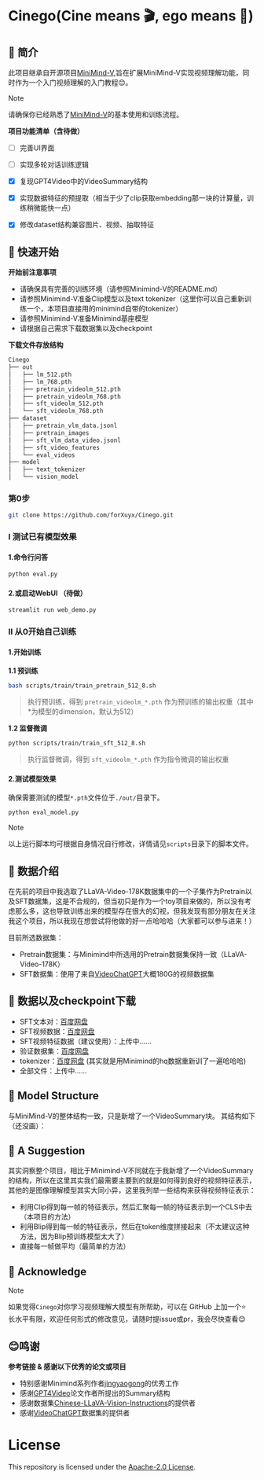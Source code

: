 # Cinego(Cine means 🎬, ego means 🤖)

## 📌 简介

此项目继承自开源项目[MiniMind-V](https://github.com/jingyaogong/minimind),旨在扩展MiniMind-V实现视频理解功能，同时作为一个入门视频理解的入门教程😊。

> [!NOTE]
> 请确保你已经熟悉了[MiniMind-V](https://github.com/jingyaogong/minimind)的基本使用和训练流程。


**项目功能清单（含待做）**

- [ ] 完善UI界面
- [ ] 实现多轮对话训练逻辑
- [x] 复现GPT4Video中的VideoSummary结构
- [x] 实现数据特征的预提取（相当于少了clip获取embedding那一块的计算量，训练稍微能快一点）
- [x] 修改dataset结构兼容图片、视频、抽取特征


## 📌 快速开始

**开始前注意事项**

- 请确保具有完善的训练环境（请参照Minimind-V的README.md）
- 请参照Minimind-V准备Clip模型以及text tokenizer（这里你可以自己重新训练一个，本项目直接用的minimind自带的tokenizer）
- 请参照Minimind-V准备Minimind基座模型
- 请根据自己需求下载数据集以及checkpoint

**下载文件存放结构**

```bash
Cinego
├── out
│   ├── lm_512.pth
│   ├── lm_768.pth
│   ├── pretrain_videolm_512.pth
│   ├── pretrain_videolm_768.pth
│   ├── sft_videolm_512.pth
│   └── sft_videolm_768.pth
├── dataset
│   ├── pretrain_vlm_data.jsonl
│   ├── pretrain_images
│   ├── sft_vlm_data_video.jsonl
│   ├── sft_video_features
│   └── eval_videos
├── model
│   ├── text_tokenizer
│   └── vision_model
```

### 第0步

```bash
git clone https://github.com/forXuyx/Cinego.git
```

### Ⅰ 测试已有模型效果

#### 1.命令行问答

```bash
python eval.py
```

#### 2.或启动WebUI （待做）

```bash
streamlit run web_demo.py
```

### Ⅱ 从0开始自己训练

#### 1.开始训练

**1.1 预训练**

```bash
bash scripts/train/train_pretrain_512_8.sh
```

> 执行预训练，得到 `pretrain_videolm_*.pth` 作为预训练的输出权重（其中*为模型的dimension，默认为512）


**1.2 监督微调**

```bash
python scripts/train/train_sft_512_8.sh
```

> 执行监督微调，得到 `sft_videolm_*.pth` 作为指令微调的输出权重


#### 2.测试模型效果

确保需要测试的模型`*.pth`文件位于`./out/`目录下。

```bash
python eval_model.py
```

> [!NOTE]
> 以上运行脚本均可根据自身情况自行修改，详情请见`scripts`目录下的脚本文件。

## 📌 数据介绍

在先前的项目中我选取了LLaVA-Video-178K数据集中的一个子集作为Pretrain以及SFT数据集，这是不合规的，但当初只是作为一个toy项目来做的，所以没有考虑那么多，这也导致训练出来的模型存在很大的幻视，但我发现有部分朋友在关注我这个项目，所以我现在想尝试将他做的好一点哈哈哈（大家都可以参与进来！）<br/>

目前所选数据集：
- Pretrain数据集：与Minimind中所选用的Pretrain数据集保持一致（LLaVA-Video-178K）
- SFT数据集：使用了来自[VideoChatGPT](https://huggingface.co/datasets/lmms-lab/VideoChatGPT)大概180G的视频数据集

## 📌 数据以及checkpoint下载

- SFT文本对：[百度网盘](https://pan.baidu.com/s/1CXRDig2P-Fm7D73kqJmfvA?pwd=x4fn)
- SFT视频数据：[百度网盘](https://pan.baidu.com/share/init?surl=0hJ_U7wVmYTUo75YHc_n8g&pwd=g1hf)
- SFT视频特征数据（建议使用）：上传中......
- 验证数据集：[百度网盘](https://pan.baidu.com/s/14I5ta7rnhzBmuuEBUij4vQ)
- tokenizer：[百度网盘](https://pan.baidu.com/s/1bb0HDw5lmO1BYxr3WEoreQ) (其实就是用Minimind的hq数据重新训了一遍哈哈哈)
- 全部文件：上传中......


## 📌 Model Structure

与MiniMind-V的整体结构一致，只是新增了一个VideoSummary块。
其结构如下（还没画）：

<!-- ![structure](./images/LLM-structure.png) -->

## 📌 A Suggestion

其实洞察整个项目，相比于Minimind-V不同就在于我新增了一个VideoSummary的结构，所以在这里其实我们最需要主要到的就是如何得到良好的视频特征表示，其他的是图像理解模型其实大同小异，这里我列举一些结构来获得视频特征表示：
- 利用Clip得到每一帧的特征表示，然后汇聚每一帧的特征表示到一个CLS中去（本项目的方法）
- 利用Blip得到每一帧的特征表示，然后在token维度拼接起来（不太建议这种方法，因为Blip预训练模型太大了）
- 直接每一帧做平均（最简单的方法）

## 📌 Acknowledge

> [!NOTE]
> 如果觉得`Cinego`对你学习视频理解大模型有所帮助，可以在 GitHub 上加一个⭐<br/>
> 长水平有限，欢迎任何形式的修改意见，请随时提issue或pr，我会尽快查看😊<br/>

## 😊鸣谢
<summary> <b>参考链接 & 感谢以下优秀的论文或项目</b> </summary>

- 特别感谢Minimind系列作者[jingyaogong](https://github.com/jingyaogong)的优秀工作
- 感谢[GPT4Video](https://arxiv.org/abs/2311.16511)论文作者所提出的Summary结构
- 感谢数据集[Chinese-LLaVA-Vision-Instructions](https://huggingface.co/datasets/LinkSoul/Chinese-LLaVA-Vision-Instructions)的提供者
- 感谢[VideoChatGPT](https://huggingface.co/datasets/lmms-lab/VideoChatGPT)数据集的提供者


# License

This repository is licensed under the [Apache-2.0 License](LICENSE).